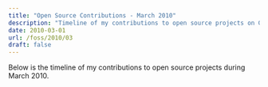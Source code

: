 ```yaml
---
title: "Open Source Contributions - March 2010"
description: "Timeline of my contributions to open source projects on GitHub during March 2010."
date: 2010-03-01
url: /foss/2010/03
draft: false
---
```


Below is the timeline of my contributions to open source projects during March 2010.

